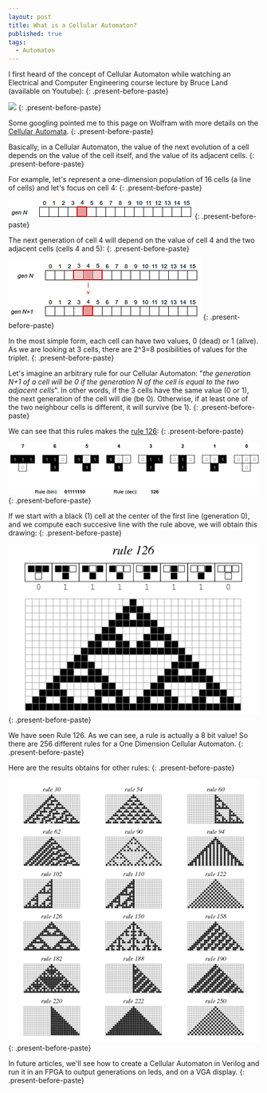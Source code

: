 ```yaml
---
layout: post
title: What is a Cellular Automaton?
published: true
tags:
  - Automaton
---
```


I first heard of the concept of Cellular Automaton while watching an Electrical and Computer Engineering course lecture by Bruce Land (available on Youtube):
{: .present-before-paste}

[![](http://img.youtube.com/vi/sKhvMhTiuM4/0.jpg)](http://www.youtube.com/watch?v=sKhvMhTiuM4)
{: .present-before-paste}

Some googling pointed me to this page on Wolfram with more details on the [Cellular Automata](http://mathworld.wolfram.com/ElementaryCellularAutomaton.html).
{: .present-before-paste}

Basically, in a Cellular Automaton, the value of the next evolution of a cell depends on the value of the cell itself, and the value of its adjacent cells.
{: .present-before-paste}

For example, let's represent a one-dimension population of 16 cells (a line of cells) and let's focus on cell 4:
{: .present-before-paste}

![](/uploads/automaton-genn-cell4.png)
{: .present-before-paste}

The next generation of cell 4 will depend on the value of cell 4 and the two adjacent cells (cells 4 and 5):
{: .present-before-paste}

![](/uploads/automaton-genn1.png)
{: .present-before-paste}

In the most simple form, each cell can have two values, 0 (dead) or 1 (alive). As we are looking at 3 cells, there are 2^3=8 posibilities of values for the triplet.
{: .present-before-paste}

Let's imagine an arbitrary rule for our Cellular Automaton: "*the generation N+1 of a cell will be 0 if the generation N of the cell is equal to the two adjacent cells*". In other words, if the 3 cells have the same value (0 or 1), the next generation of the cell will die (be 0). Otherwise, if at least one of the two neighbour cells is different, it will survive (be 1).
{: .present-before-paste}

We can see that this rules makes the [rule 126](http://mathworld.wolfram.com/Rule126.html):
{: .present-before-paste}

![](/uploads/automaton-rule126.png)
{: .present-before-paste}

If we start with a black (1) cell at the center of the first line (generation 0), and we compute each succesive line with the rule above, we will obtain this drawing:
{: .present-before-paste}

![](/uploads/elementarycarule126-1200.gif)
{: .present-before-paste}

We have seen Rule 126. As we can see, a rule is actually a 8 bit value! So there are 256 different rules for a One Dimension Cellular Automaton.
{: .present-before-paste}

Here are the results obtains for other rules:
{: .present-before-paste}

![](/uploads/elementaryca-850.gif)
{: .present-before-paste}

In future articles, we'll see how to create a Cellular Automaton in Verilog and run it in an FPGA to output generations on leds, and on a VGA display.
{: .present-before-paste}